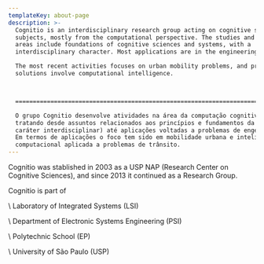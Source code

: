 ```yaml
---
templateKey: about-page
description: >-
  Cognitio is an interdisciplinary research group acting on cognitive science
  subjects, mostly from the computational perspective. The studies and research
  areas include foundations of cognitive sciences and systems, with a
  interdisciplinary character. Most applications are in the engineering fields.

  The most recent activities focuses on urban mobility problems, and proposed
  solutions involve computational intelligence.



  ======================================================================

  O grupo Cognitio desenvolve atividades na área da computação cognitiva,
  tratando desde assuntos relacionados aos princípios e fundamentos da área (com
  caráter interdisciplinar) até aplicações voltadas a problemas de engenharia.
  Em termos de aplicações o foco tem sido em mobilidade urbana e inteligência
  computacional aplicada a problemas de trânsito.
---
```

Cognitio was stablished in 2003 as a USP NAP (Research Center on Cognitive Sciences), and since 2013 it continued as a Research  Group.

Cognitio is part of 

\    Laboratory of Integrated Systems                         (LSI)

\    Department of Electronic Systems Engineering    (PSI)

\    Polytechnic School                                                (EP)

\    University of São Paulo                                          (USP)
